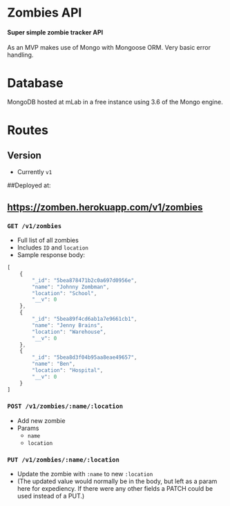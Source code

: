 # Zombies API
#### Super simple zombie tracker API

As an MVP makes use of Mongo with Mongoose ORM. Very basic error handling.


# Database
 MongoDB hosted at mLab in a free instance using 3.6 of the Mongo engine.

# Routes

## Version
- Currently `v1`

##Deployed at:

## https://zomben.herokuapp.com/v1/zombies

### `GET /v1/zombies`
- Full list of all zombies
- Includes `ID` and `location`
- Sample response body:

```js
[
    {
        "_id": "5bea878471b2c0a697d0956e",
        "name": "Johnny Zombman",
        "location": "School",
        "__v": 0
    },
    {
        "_id": "5bea89f4cd6ab1a7e9661cb1",
        "name": "Jenny Brains",
        "location": "Warehouse",
        "__v": 0
    },
    {
        "_id": "5bea8d3f04b95aa8eae49657",
        "name": "Ben",
        "location": "Hospital",
        "__v": 0
    }
]
```


### `POST /v1/zombies/:name/:location`
- Add new zombie
- Params
  - `name`
  - `location`


### `PUT /v1/zombies/:name/:location`
- Update the zombie with `:name` to new `:location`
- (The updated value would normally be in the body, but left as a param here for expediency. If there were any other fields a PATCH could be used instead of a PUT.)